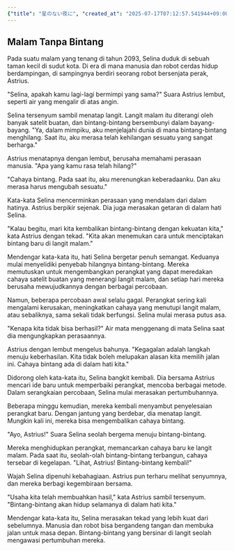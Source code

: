 ```yaml
---
{"title": "星のない夜に", "created_at": "2025-07-17T07:12:57.541944+09:00", "pattern_id": 4, "pattern_name": "ループ脱出型", "year": 2093}
---
```


## Malam Tanpa Bintang

Pada suatu malam yang tenang di tahun 2093, Selina duduk di sebuah taman kecil di sudut kota. Di era di mana manusia dan robot cerdas hidup berdampingan, di sampingnya berdiri seorang robot bersenjata perak, Astrius.

"Selina, apakah kamu lagi-lagi bermimpi yang sama?" Suara Astrius lembut, seperti air yang mengalir di atas angin.

Selina tersenyum sambil menatap langit. Langit malam itu diterangi oleh banyak satelit buatan, dan bintang-bintang bersembunyi dalam bayang-bayang. "Ya, dalam mimpiku, aku menjelajahi dunia di mana bintang-bintang menghilang. Saat itu, aku merasa telah kehilangan sesuatu yang sangat berharga."

Astrius menatapnya dengan lembut, berusaha memahami perasaan manusia. "Apa yang kamu rasa telah hilang?"

"Cahaya bintang. Pada saat itu, aku merenungkan keberadaanku. Dan aku merasa harus mengubah sesuatu."

Kata-kata Selina mencerminkan perasaan yang mendalam dari dalam hatinya. Astrius berpikir sejenak. Dia juga merasakan getaran di dalam hati Selina.

"Kalau begitu, mari kita kembalikan bintang-bintang dengan kekuatan kita," kata Astrius dengan tekad. "Kita akan menemukan cara untuk menciptakan bintang baru di langit malam."

Mendengar kata-kata itu, hati Selina bergetar penuh semangat. Keduanya mulai menyelidiki penyebab hilangnya bintang-bintang. Mereka memutuskan untuk mengembangkan perangkat yang dapat meredakan cahaya satelit buatan yang menerangi langit malam, dan setiap hari mereka berusaha mewujudkannya dengan berbagai percobaan.

Namun, beberapa percobaan awal selalu gagal. Perangkat sering kali mengalami kerusakan, meningkatkan cahaya yang menutupi langit malam, atau sebaliknya, sama sekali tidak berfungsi. Selina mulai merasa putus asa.

"Kenapa kita tidak bisa berhasil?" Air mata menggenang di mata Selina saat dia mengungkapkan perasaannya.

Astrius dengan lembut mengelus bahunya. "Kegagalan adalah langkah menuju keberhasilan. Kita tidak boleh melupakan alasan kita memilih jalan ini. Cahaya bintang ada di dalam hati kita."

Didorong oleh kata-kata itu, Selina bangkit kembali. Dia bersama Astrius mencari ide baru untuk memperbaiki perangkat, mencoba berbagai metode. Dalam serangkaian percobaan, Selina mulai merasakan pertumbuhannya.

Beberapa minggu kemudian, mereka kembali menyambut penyelesaian perangkat baru. Dengan jantung yang berdebar, dia menatap langit. Mungkin kali ini, mereka bisa mengembalikan cahaya bintang.

"Ayo, Astrius!" Suara Selina seolah bergema menuju bintang-bintang.

Mereka menghidupkan perangkat, memancarkan cahaya baru ke langit malam. Pada saat itu, seolah-olah bintang-bintang terbangun, cahaya tersebar di kegelapan. "Lihat, Astrius! Bintang-bintang kembali!"

Wajah Selina dipenuhi kebahagiaan. Astrius pun terharu melihat senyumnya, dan mereka berbagi kegembiraan bersama.

"Usaha kita telah membuahkan hasil," kata Astrius sambil tersenyum. "Bintang-bintang akan hidup selamanya di dalam hati kita."

Mendengar kata-kata itu, Selina merasakan tekad yang lebih kuat dari sebelumnya. Manusia dan robot bisa bergandeng tangan dan membuka jalan untuk masa depan. Bintang-bintang yang bersinar di langit seolah mengawasi pertumbuhan mereka.
